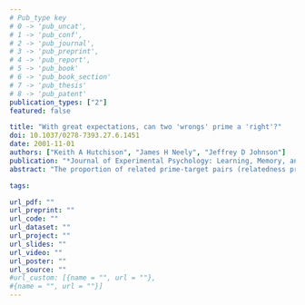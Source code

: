 ```yaml
---
# Pub_type key
# 0 -> 'pub_uncat',
# 1 -> 'pub_conf',
# 2 -> 'pub_journal',
# 3 -> 'pub_preprint',
# 4 -> 'pub_report',
# 5 -> 'pub_book'
# 6 -> 'pub_book_section'
# 7 -> 'pub_thesis'
# 8 -> 'pub_patent'
publication_types: ["2"]
featured: false

title: "With great expectations, can two 'wrongs' prime a 'right'?"
doi: 10.1037/0278-7393.27.6.1451
date: 2001-11-01
authors: ["Keith A Hutchison", "James H Neely", "Jeffrey D Johnson"]
publication: "*Journal of Experimental Psychology: Learning, Memory, and Cognition*, 27(6), 1451--1463"
abstract: "The proportion of related prime-target pairs (relatedness proportion, RP) and prime-target stimulus onset asynchrony (SOA) was varied to determine the involvement of strategic priming mechanisms in the reduction in semantic priming that occurs when a target follows an unmasked prime that itself receives immediate repetition priming from a masked prime. At 300-ms and 1,200-ms SOAs, (a) strategic semantic priming was operating, in that priming from a nonrepeated prime increased as RP increased from .25 to .75, and (b) for both RPs, prime repetition reduced semantic priming. At a 167-ms SOA, (a) priming from a nonrepeated prime was unaffected by RP, suggesting that strategic priming was not operating, and (b) for both RPs, prime repetition did not reduce semantic priming. Because prime repetition did not reduce priming at the 167-ms SOA (when only spreading activation should have been mediating semantic priming), the reduction in semantic priming produced by prime repetition is not evidence against spreading activation automaticity. Possible mechanisms through which prime repetition reduces semantic priming are discussed."

tags: 

url_pdf: ""
url_preprint: ""
url_code: ""
url_dataset: ""
url_project: ""
url_slides: ""
url_video: ""
url_poster: ""
url_source: ""
#url_custom: [{name = "", url = ""},
#{name = "", url = ""}]
---
```


